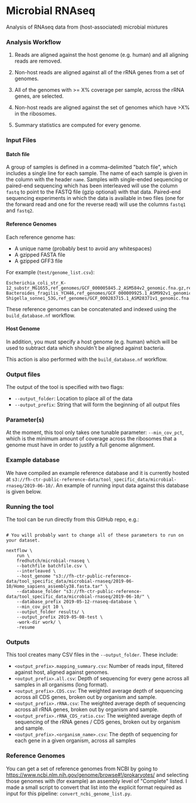 # Microbial RNAseq
Analysis of RNAseq data from (host-associated) microbial mixtures

### Analysis Workflow

  1. Reads are aligned against the host genome (e.g. human) and all aligning reads are removed.

  2. Non-host reads are aligned against all of the rRNA genes from a set of genomes.

  3. All of the genomes with >= X% coverage per sample, across the rRNA genes, are selected.

  4. Non-host reads are aligned against the set of genomes which have >X% in the ribosomes.

  5. Summary statistics are computed for every genome.


### Input Files

#### Batch file

A group of samples is defined in a comma-delimited "batch file", which includes a single line for each sample.
The name of each sample is given in the column with the header `name`. Samples with single-ended sequencing
or paired-end sequencing which has been interleaved will use the column `fastq` to point to the FASTQ file
(gzip optional) with that data. Paired-end sequencing experiments in which the data is available in two
files (one for the forward read and one for the reverse read) will use the columns `fastq1` and `fastq2`.

#### Reference Genomes

Each reference genome has:

  * A unique name (probably best to avoid any whitespaces)
  * A gzipped FASTA file
  * A gzipped GFF3 file

For example (`test/genome_list.csv`):

```
Escherichia_coli_str_K-12_substr_MG1655,ref_genomes/GCF_000005845.2_ASM584v2_genomic.fna.gz,ref_genomes/GCF_000005845.2_ASM584v2_genomic.gff.gz
Bacteroides_fragilis_YCH46,ref_genomes/GCF_000009925.1_ASM992v1_genomic.fna.gz,ref_genomes/GCF_000009925.1_ASM992v1_genomic.gff.gz
Shigella_sonnei_53G,ref_genomes/GCF_000283715.1_ASM28371v1_genomic.fna.gz,ref_genomes/GCF_000283715.1_ASM28371v1_genomic.gff.gz
```

These reference genomes can be concatenated and indexed using the `build_database.nf` workflow.

#### Host Genome

In addition, you must specify a host genome (e.g. human) which will be used to 
subtract data which shouldn't be aligned against bacteria.

This action is also performed with the `build_database.nf` workflow.


### Output files

The output of the tool is specified with two flags:

  * `--output_folder`: Location to place all of the data
  * `--output_prefix`: String that will form the beginning of all output files


### Parameter(s)

At the moment, this tool only takes one tunable parameter: `--min_cov_pct`, which is
the minimum amount of coverage across the ribosomes that a genome must have in order 
to justify a full genome alignment.


### Example database

We have compiled an example reference database and it is currently hosted at 
`s3://fh-ctr-public-reference-data/tool_specific_data/microbial-rnaseq/2019-06-10/`.
An example of running input data against this database is given below.


### Running the tool

The tool can be run directly from this GitHub repo, e.g.:

```

# You will probably want to change all of these parameters to run on your dataset.

nextflow \
    run \
    fredhutch/microbial-rnaseq \
    --batchfile batchfile.csv \
    --interleaved \
    --host_genome "s3://fh-ctr-public-reference-data/tool_specific_data/microbial-rnaseq/2019-06-10/Homo_sapiens_assembly38.fasta.tar" \
    --database_folder "s3://fh-ctr-public-reference-data/tool_specific_data/microbial-rnaseq/2019-06-10/" \
    --database_prefix 2019-05-12-rnaseq-database \
    --min_cov_pct 10 \
    --output_folder results/ \
    --output_prefix 2019-05-08-test \
    -work-dir work/ \
    -resume

```


### Outputs

This tool creates many CSV files in the `--output_folder`. These include:

  * `<output_prefix>.mapping_summary.csv`: Number of reads input, filtered against host, aligned against genomes.
  * `<output_prefix>.all.csv`: Depth of sequencing for every gene across all samples in all organisms (long format).
  * `<output_prefix>.CDS.csv`: The weighted average depth of sequencing across all CDS genes, broken out by organism and sample.
  * `<output_prefix>.rRNA.csv`: The weighted average depth of sequencing across all rRNA genes, broken out by organism and sample.
  * `<output_prefix>.rRNA_CDS_ratio.csv`: The weighted average depth of sequencing of the rRNA genes / CDS genes, broken out by organism and sample.
  * `<output_prefix>.<organism_name>.csv`: The depth of sequencing for each gene in a given organism, across all samples


### Reference Genomes

You can get a set of reference genomes from NCBI by going to 
https://www.ncbi.nlm.nih.gov/genome/browse#!/prokaryotes/ and selecting those genomes with (for example)
an assembly level of "Complete" listed. I made a small script to convert that list into the explicit
format required as input for this pipeline: `convert_ncbi_genome_list.py`.
